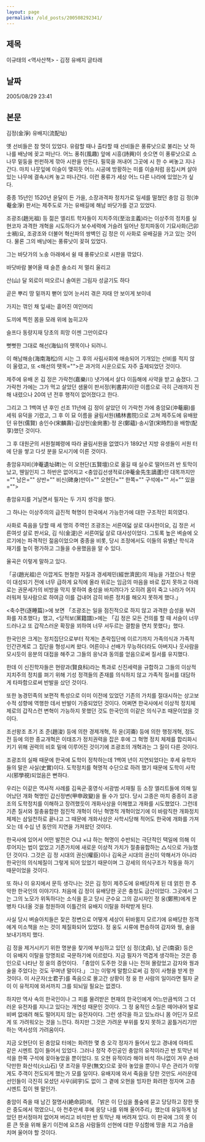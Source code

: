 ```yaml
---
layout: page
permalink: /old_posts/200508292341/
---
```


## 제목
이규태의 &lt;역사산책&gt; - 김정 유배지 글타래

## 날짜
2005/08/29 23:41

## 본문
김정(金淨) 유배지(流配址)
 

   옛 선비들은 참 멋이 있었다. 유람할 때나 출타할 때 선비들은 풍류낫으로 불리는 낫 하나를 배낭에 꽂고 떠난다. 어느 풍취(風趣) 앞에 시흥(詩興)이 솟으면 이 풍류낫으로 소나무 밑둥을 펀펀하게 깎아 시판을 만든다. 필묵을 꺼내어 그곳에 시 한 수 써놓고 지나간다. 마치 나뭇잎에 이슬이 맺히듯 어느 시공에 방황하는 미를 이슬처럼 응집시켜 살아 있는 나무에 결속시켜 놓고 떠나간다. 이런 풍류가 세상 어느 다른 나라에 있었는가 싶다.

   중종 15년인 1520년 윤달이 든 가을, 소장과격파 정치가로 일세를 떨쳤던 충암 김 정(沖菴金淨) 판서는 제주도로 가는 유배길에 해남 바닷가를 걷고 있었다.

   조광조(趙光祖) 등 젊은 엘리트 학자들이 지치주의(至治主義)라는 이상주의 정치를 실현코자 과격한 개혁을 시도하다가 보수세력에 거슬려 일어난 정치파동이 기묘사화(己卯士禍)요, 조광조와 더불어 혁신파의 쌍벽인 김 정은 이 사화로 유배길을 가고 있는 것이다. 물론 그의 배낭에는 풍류낫이 꽂혀 있었다.

   그는 바닷가의 노송 아래에서 쉴 때 풍류낫으로 시판을 깎았다.
 

   바닷바람 불어올 때 슬픈 솔소리 저 멀리 울리고

   산(山) 달 외로이 떠오르니 솔여윈 그림자 성글기도 하다

   곧은 뿌리 땅 밑까지 뻗어 있어 눈서리 겪은 자태 안 보이게 보이네

   가지는 꺾인 채 잎새는 흩어진 여인머리

   도끼에 찍힌 몸을 모래 위에 눕히고자

   슬프다 동량지재 당초의 희망 이젠 그만이로다

   뻣뻣한 그대로 해선(海仙)의 뗏목이나 되려니.
 

   이 해남해송(海南海松)의 시는 그 후의 사림사회에 애송되어 기개있는 선비를 적지 않이 울렸고, 또 <해선의 뗏목="">은 과거의 시운으로도 자주 출제되었던 것이다.

   제주에 유배 온 김 정은 가락천(嘉樂川) 냇가에서 살다 이듬해에 사약을 받고 숨졌다. 그 가락천 가에는 그가 먹고 살았던 샘물이 판서정(判書井)이란 이름으로 극히 근래까지 전해 내렸으나 20여 년 전후 행적이 없어졌다고 한다.

   그리고 그 1백여 년 후인 선조 11년에 김 정이 살았던 이 가락천 가에 충암묘(沖菴廟)를 세워 유덕을 기렸고, 그 후 이 묘 이름을 귤림서원(橘林書院)으로 고쳐 제주도에 유배왔던 유현(儒賢) 송인수(宋麟壽)·김상헌(金尙憲)·정 온(鄭蘊)·송시열(宋時烈)을 배향(配享)했던 것이다.

   그 후 대원군의 서원철폐령에 따라 귤림서원을 없앴다가 1892년 지방 유생들이 서원 터에 단을 쌓고 다섯 분을 모시기에 이른 것이다.

   충암유지비(沖菴遺址碑)는 이 오현단(五賢壇)으로 옮길 때 실수로 떨어뜨려 반 토막이 났고, 웬일인지 그 하반은 없어지고 <충암김선생적로(沖菴金先生謫蘆)란 대목까지만="" 남은="" 상반="" 비신(碑身)만이="" 오현단="" 한쪽="" 구석에="" 서="" 있을="">

   충암유지를 거닐면서 필자는 두 가지 생각을 했다.

   그 하나는 이상주의의 급진적 혁명이 한국에서 가능한가에 대한 구조적인 회의였다.

   사화로 죽음을 당할 때 세 명의 주역인 조광조는 서른여덟 살로 대사헌이요, 김 정은 서른여섯 살로 판서요, 김 식(金湜)은 서른여덟 살로 대사성이었다. 그토록 높은 벼슬에 오르기에는 파격적인 젊음이었으며 중종을 비롯, 당시 조정에서도 이들의 유별난 학식과 재기를 높이 평가하고 그들을 수용했음을 알 수 있다.

   율곡은 이렇게 말하고 있다.

   「공(趙光祖)은 아깝게도 현철한 자질과 경세제민(經世濟民)의 재능을 가졌으나 학문이 대성되기 전에 너무 급하게 요직에 올라 위로는 임금의 마음을 바로 잡지 못하고 아래로는 권문세가의 비방을 막지 못하여 충성을 바치려다가 오히려 몸이 죽고 나라가 어지러워져 뒷사람으로 하여금 이를 겁내어 감히 바른 정치를 해오지 못하게 했다.」

   <축수편(逐睡篇)>에 보면 「조광조는 일을 점진적으로 하지 않고 과격한 습성을 부려 화를 자초했다」했고, <당적보(黨籍譜)>에는 「김 정은 모든 건의를 할 때 서슬이 너무 드러나고 또 갑작스러운 확장을 꾀하여 너무 서두르는 결함을 면치 못했다」했다.

   한국인은 크게는 정치집단으로부터 작게는 촌락집단에 이르기까지 가족의식과 가족적 인간관계로 그 집단을 형성시켜 왔다. 어른이나 선배가 무능하더라도 아버지나 웃사람을 모시듯이 응분의 대접을 해주고 그들의 응낙과 동의를 얻음으로써 질서를 유지했다.

   한데 이 신진학자들은 현량과(賢良科)라는 특과로 신진세력을 규합하고 그들의 이상적 지치주의 정치를 펴기 위해 기성 정객들의 존재를 의식하지 않고 가족적 질서를 대담하게 타파함으로써 반발을 샀던 것이다.

   또한 농경민족의 보편적 특성으로 이미 이전에 있었던 기존의 가치를 절대시하는 상고보수적 성향에 역행한 데서 반발이 가중되었던 것이다. 어쩌면 한국사에서 이상적 정치체제로의 갑작스런 변혁이 가능하지 못했던 것도 한국인의 이같은 의식구조 때문이었을 것이다.

   조선왕조 초기 조 준(趙浚) 등에 의한 경제개혁, 하 윤(河崙) 등에 의한 행정개혁, 정도전 등에 의한 종교개혁은 이태조가 정치권력을 잡은 후에 그 혁명 정치 체제를 합리화시키기 위해 권력의 비호 밑에 이루어진 것이기에 조광조의 개혁과는 그 질이 다른 것이다.

   조광조의 실패 때문에 한국에 도학이 정착하는데 1백여 년이 지연되었다는 후세 유학자들의 말은 사실(史實)이다. 도학정치를 혁명적 수단으로 하려 했기 때문에 도학이 사학시(邪學視)되었음은 뻔하다.

   우리는 이같은 역사적 사례를 김옥균·홍영식·서광범·서재필 등 소장 엘리트들에 의해 일어났던 개화 혁명인 갑신정변(甲申政變)을 들 수가 있다. 당시 고종은 마치 중종이 조광조의 도학정치를 이해하고 장려했듯이 개화사상을 이해했고 개화를 시도했었다. 그런데 기존 질서와 절충융합한 점진적 개혁이 아닌 혁명적 개혁이었기에 이 바람직한 개화정치 체제는 삼일천하로 끝나고 그 때문에 개화사상은 사학시당해 적어도 한국에 개화를 가져오는 데 수십 년 동안의 지연을 가져왔던 것이다.

   한국사에 있어서 어떤 발전은 ○냐 ×냐 하는 혁명이 수반되는 극단적인 택일에 의해 이루어지는 법이 없었고 기존가치에 새로운 이상적 가치가 절충융합하는 △식으로 가능했던 것이다. 그것은 김 정 시대의 권신(權臣)이나 김옥균 시대의 권신이 악해서가 아니라 한국인의 의식체질이 그렇게 되어 있었기 때문이며 그 강세의 의식구조가 작동을 하기 때문이었을 것이다.

   또 하나 이 유지에서 문득 생각나는 것은 김 정이 제주도에 유배당하게 된 데 얽힌 한 추악한 한국인의 이야기다. 처음에 김 정이 유배당한 곳은 충청도 금산이었다. 그곳에서 그는 그의 노모가 위독하다는 소식을 듣고 당시 군수요 그의 감시자인 정 웅(鄭熊)에게 문병차 다녀올 것을 청원하여 이틀간의 유배지 이탈을 허락받게 된다.

   사실 당시 벼슬아치들은 잦은 정변으로 어떻게 세상이 뒤바뀔지 모르기에 유배당한 정객에게 미소책을 쓰는 것이 체질화되어 있었다. 정 웅도 시류에 편승하여 감자와 꿩, 술을 보내기까지 했다.

   김 정을 제거시키기 위한 명분을 찾기에 부심하고 있던 심 정(沈貞), 남 곤(南袞) 등은 이 유배지 이탈을 망명죄로 국문하기에 이르렀다. 지금 필자가 역겹게 생각하는 것은 증인으로 나타난 정 웅의 증언이다. 「충암이 도주한 것을 나는 전혀 몰랐었고 감자와 꿩과 술을 주었다는 것도 꾸며낸 말이다.」 그는 이렇게 말함으로써 김 정이 사형을 받게 한 것이다. 이 사군자(士君子)를 죽음으로 몰고간 상황이 정 웅 한 사람의 일이라면 필자 굳이 이 유적지에 와서까지 그를 되뇌일 필요는 없겠다.

   하지만 역사 속의 한국인이나 그 피를 물려받은 현재의 한국인에게 어느만큼씩의 그 더러운 유전자를 지니고 있다는 개연성 때문인 것이다. 그 정 웅적인 소질은 떼어내어 발로 비벼 없애려 해도 떨어지지 않는 유전자이다. 그런 생각을 하고 있노라니 몸 어딘가 모르게 또 가려워오는 것을 느낀다. 하지만 그것은 가려운 부위를 찾지 못하고 꿈틀거리기만 하는 역사성의 가려움이다.

   지금 오현단이 된 충암묘 터에는 화려한 몇 층 오각 정자가 들어서 있고 경내에 아파트 같은 시멘트 집이 들어서 있었다. 그러나 정작 주인공인 충암의 유적이라곤 반 토막난 비석을 한쪽 구석에 꽂아놓았을 뿐이었다. 또 오현 유적이라 해야 비석 하나없이 겨우 손바닥만한 화산석(火山石) 댓 조각을 무문(無文)으로 꽂아 놓았을 뿐이니 무슨 관리가 이렇게도 주객이 전도되게 했는가 모를 일이다. 유배지에 와서 죽음을 당한 것만도 서러운데 선인들이 극진히 모셨던 사우(祠宇)도 없이 그 곁에 오현을 빙자한 화려한 정자며 고층 시멘트 집이 웬 말인가.

   충암이 즉을 때 남긴 절명사(絶命詞)에, 「밝은 이 단심을 풀숲에 묻고 당당하고 장한 뜻은 중도에서 꺾였으니, 아 천추만세 후에 응당 나를 위해 울어주리」했는데 유일하게 남았던 판서정마저 없어져 버리고 비석만 반 토막난 채 버려져 있다. 이 판국에 그의 못 이룬 큰 뜻을 위해 울기 이전에 요즈음 사람들의 선현에 대한 무심함에 땅을 치고 가슴을 치며 울어야 할 것이다.